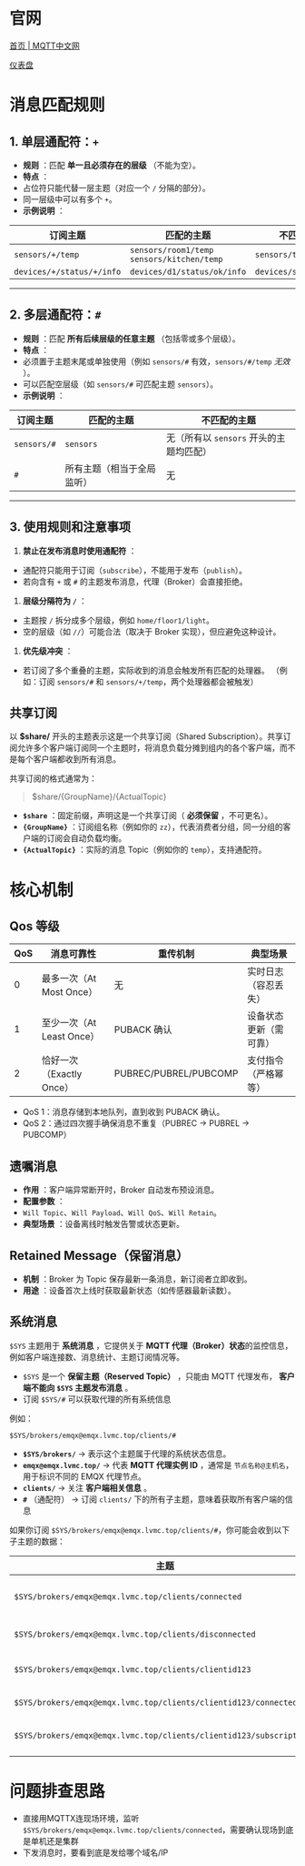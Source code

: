 # 官网

[首页 | MQTT中文网](https://mqtt.p2hp.com/)

[仪表盘](http://192.168.112.160:18083/)

# 消息匹配规则

## **1. 单层通配符：`+`**

* **规则** ：匹配  **单一且必须存在的层级** （不能为空）。
* **特点** ：
* 占位符只能代替一层主题（对应一个 `/` 分隔的部分）。
* 同一层级中可以有多个 `+`。
* **示例说明** ：

| **订阅主题**          | **匹配的主题**                                 | **不匹配的主题**     |
| --------------------------- | ---------------------------------------------------- | -------------------------- |
| `sensors/+/temp`          | `sensors/room1/temp`<br />`sensors/kitchen/temp` | `sensors/temp`           |
| `devices/+/status/+/info` | `devices/d1/status/ok/info`                        | `devices/status/ok/info` |

---

## **2. 多层通配符：`#`**

* **规则** ：匹配  **所有后续层级的任意主题** （包括零或多个层级）。
* **特点** ：
* 必须置于主题末尾或单独使用（例如 `sensors/#` 有效，`sensors/#/temp`  *无效* ）。
* 可以匹配空层级（如 `sensors/#` 可匹配主题 `sensors`）。
* **示例说明** ：

| **订阅主题** | **匹配的主题**       | **不匹配的主题**                    |
| ------------------ | -------------------------- | ----------------------------------------- |
| `sensors/#`      | `sensors`                | 无（所有以 `sensors` 开头的主题均匹配） |
| `#`              | 所有主题（相当于全局监听） | 无                                        |

---

## **3. 使用规则和注意事项**

1. **禁止在发布消息时使用通配符** ：

* 通配符只能用于订阅（`subscribe`），不能用于发布（`publish`）。
* 若向含有 `+` 或 `#` 的主题发布消息，代理（Broker）会直接拒绝。

1. **层级分隔符为 `/`** ：

* 主题按 `/` 拆分成多个层级，例如 `home/floor1/light`。
* 空的层级（如 `//`）可能合法（取决于 Broker 实现），但应避免这种设计。

1. **优先级冲突** ：

* 若订阅了多个重叠的主题，实际收到的消息会触发所有匹配的处理器。
  （例如：订阅 `sensors/#` 和 `sensors/+/temp`，两个处理器都会被触发）

## 共享订阅

以 **$share/** 开头的主题表示这是一个共享订阅（Shared Subscription）。共享订阅允许多个客户端订阅同一个主题时，将消息负载分摊到组内的各个客户端，而不是每个客户端都收到所有消息。

共享订阅的格式通常为：

> $share/{GroupName}/{ActualTopic}

* **`$share`** ：固定前缀，声明这是一个共享订阅（ **必须保留** ，不可更名）。
* **`{GroupName}`** ：订阅组名称（例如你的 `zz`），代表消费者分组，同一分组的客户端的订阅会自动负载均衡。
* **`{ActualTopic}`** ：实际的消息 Topic（例如你的 `temp`），支持通配符。

# 核心机制

## Qos 等级

| **QoS** | 消息可靠性                | 重传机制              | 典型场景               |
| ------------- | ------------------------- | --------------------- | ---------------------- |
| 0             | 最多一次（At Most Once）  | 无                    | 实时日志（容忍丢失）   |
| 1             | 至少一次（At Least Once） | PUBACK 确认           | 设备状态更新（需可靠） |
| 2             | 恰好一次（Exactly Once）  | PUBREC/PUBREL/PUBCOMP | 支付指令（严格幂等）   |

* QoS 1：消息存储到本地队列，直到收到 PUBACK 确认。
* QoS 2：通过四次握手确保消息不重复（PUBREC → PUBREL → PUBCOMP）

## 遗嘱消息

* **作用** ：客户端异常断开时，Broker 自动发布预设消息。
* **配置参数** ：
* `Will Topic`、`Will Payload`、`Will QoS`、`Will Retain`。
* **典型场景** ：设备离线时触发告警或状态更新。

## Retained Message（保留消息）

* **机制** ：Broker 为 Topic 保存最新一条消息，新订阅者立即收到。
* **用途** ：设备首次上线时获取最新状态（如传感器最新读数）。

## 系统消息

`$SYS` 主题用于 **系统消息** ，它提供关于 **MQTT 代理（Broker）状态**的监控信息，例如客户端连接数、消息统计、主题订阅情况等。

* `$SYS` 是一个 **保留主题（Reserved Topic）** ，只能由 MQTT 代理发布， **客户端不能向 `$SYS` 主题发布消息** 。
* 订阅 `$SYS/#` 可以获取代理的所有系统信息

例如：

```
$SYS/brokers/emqx@emqx.lvmc.top/clients/#
```

* **`$SYS/brokers/`** → 表示这个主题属于代理的系统状态信息。
* **`emqx@emqx.lvmc.top/`** → 代表  **MQTT 代理实例 ID** ，通常是 `节点名称@主机名`，用于标识不同的 EMQX 代理节点。
* **`clients/`** → 关注 **客户端相关信息** 。
* **`#`** （通配符） → 订阅 `clients/` 下的所有子主题，意味着获取所有客户端的信息

如果你订阅 `$SYS/brokers/emqx@emqx.lvmc.top/clients/#`，你可能会收到以下子主题的数据：

| 主题                                                                  | 说明                                 |
| --------------------------------------------------------------------- | ------------------------------------ |
| `$SYS/brokers/emqx@emqx.lvmc.top/clients/connected`                 | 当前已连接的客户端数量               |
| `$SYS/brokers/emqx@emqx.lvmc.top/clients/disconnected`              | 断开连接的客户端数量                 |
| `$SYS/brokers/emqx@emqx.lvmc.top/clients/clientid123`               | 特定客户端 `clientid123`的状态信息 |
| `$SYS/brokers/emqx@emqx.lvmc.top/clients/clientid123/connected`     | `clientid123`是否在线              |
| `$SYS/brokers/emqx@emqx.lvmc.top/clients/clientid123/subscriptions` | `clientid123`订阅的主题列表        |

# 问题排查思路

* 直接用MQTTX连现场环境，监听 `$SYS/brokers/emqx@emqx.lvmc.top/clients/connected`，需要确认现场到底是单机还是集群
* 下发消息时，要看到底是发给哪个域名/IP
